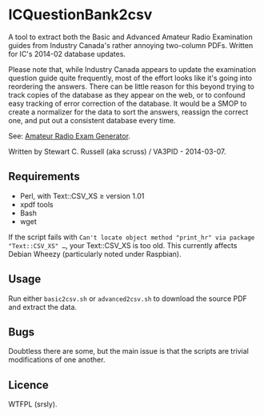 ICQuestionBank2csv
==================

A tool to extract both the Basic and Advanced Amateur Radio
Examination guides from Industry Canada's rather annoying two-column
PDFs. Written for IC's 2014-02 database updates.

Please note that, while Industry Canada appears to update the examination question guide quite frequently, most of the effort looks like it's going into reordering the answers. There can be little reason for this beyond trying to track copies of the database as they appear on the web, or to confound easy tracking of error correction of the database. It would be a SMOP to create a normalizer for the data to sort the answers, reassign the correct one, and put out a consistent database every time. 

See: [Amateur Radio Exam Generator](http://www.ic.gc.ca/eic/site/025.nsf/eng/h_00040.html "Amateur Radio Exam Generator").

Written by Stewart C. Russell (aka scruss) / VA3PID - 2014-03-07.

## Requirements ##

* Perl, with Text::CSV_XS ≥ version 1.01
* xpdf tools
* Bash
* wget

If the script fails with `Can't locate object method "print_hr" via package "Text::CSV_XS" …`, your Text::CSV_XS is too old. This currently affects Debian Wheezy (particularly noted under Raspbian).

## Usage ##

Run either `basic2csv.sh` or `advanced2csv.sh` to download the source
PDF and extract the data.

## Bugs ##

Doubtless there are some, but the main issue is that the scripts are trivial modifications of one another.

## Licence ##

WTFPL (srsly).

